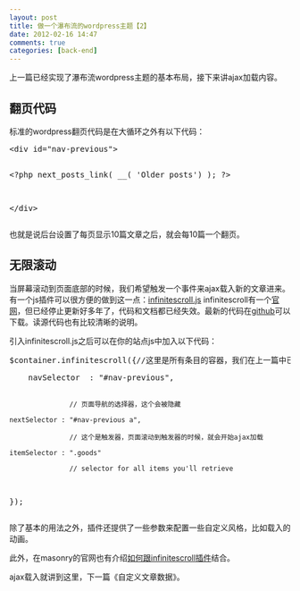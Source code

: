 ```yaml
---
layout: post
title: 做一个瀑布流的wordpress主题【2】
date: 2012-02-16 14:47
comments: true
categories: [back-end]
---
```


上一篇已经实现了瀑布流wordpress主题的基本布局，接下来讲ajax加载内容。
<h2>翻页代码</h2>
标准的wordpress翻页代码是在大循环之外有以下代码：
<pre>&lt;div id="nav-previous"&gt;

 &lt;?php next_posts_link( __( 'Older posts') ); ?&gt;

&lt;/div&gt;</pre>
也就是说后台设置了每页显示10篇文章之后，就会每10篇一个翻页。
<a href="http://yuguo.us/files/2012/02/1.png"><img class="aligncenter size-full wp-image-1138" title="1" src="http://yuguo.us/files/2012/02/1.png" alt=""   data-pinit="registered" /></a><h2>无限滚动</h2>
当屏幕滚动到页面底部的时候，我们希望触发一个事件来ajax载入新的文章进来。有一个js插件可以很方便的做到这一点：<a href="https://github.com/paulirish/infinite-scroll">infinitescroll.js</a>
infinitescroll有一个<a href="http://www.infinite-scroll.com/">官网</a>，但已经停止更新好多年了，代码和文档都已经失效。最新的代码在<a href="https://github.com/paulirish/infinite-scroll">github</a>可以下载。读源代码也有比较清晰的说明。

引入infinitescroll.js之后可以在你的站点js中加入以下代码：
<pre>$container.infinitescroll({//这里是所有条目的容器，我们在上一篇中已经有了jQuery Object，就是$container</pre><pre>    navSelector  : "#nav-previous",

                   // 页面导航的选择器，这个会被隐藏

    nextSelector : "#nav-previous a",

                   // 这个是触发器，页面滚动到触发器的时候，就会开始ajax加载

    itemSelector : ".goods"

                   // selector for all items you'll retrieve

  });</pre>
除了基本的用法之外，插件还提供了一些参数来配置一些自定义风格，比如载入的动画。

此外，在masonry的官网也有介绍<a href="http://masonry.desandro.com/demos/infinite-scroll.html">如何跟infinitescroll插件</a>结合。

ajax载入就讲到这里，下一篇《自定义文章数据》。


